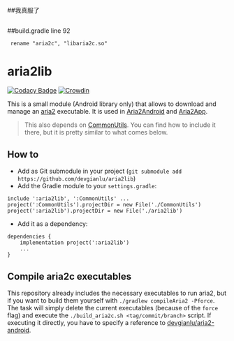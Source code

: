 ##我真服了
##
##build.gradle
line 92
```
 rename "aria2c", "libaria2c.so"
```

# aria2lib
[![Codacy Badge](https://api.codacy.com/project/badge/Grade/1ea29f828e684589896164e105e1a66b)](https://www.codacy.com/manual/devgianlu/aria2lib?utm_source=github.com&amp;utm_medium=referral&amp;utm_content=devgianlu/aria2lib&amp;utm_campaign=Badge_Grade)
[![Crowdin](https://badges.crowdin.net/aria2lib/localized.svg)](https://crowdin.com/project/aria2lib)

This is a small module (Android library only) that allows to download and manage an [aria2](https://github.com/aria2/aria2) executable. It is used in [Aria2Android](https://github.com/devgianlu/Aria2Android) and [Aria2App](https://github.com/devgianlu/Aria2App).

> This also depends on [CommonUtils](https://github.com/devgianlu/CommonUtils). You can find how to include it there, but it is pretty similar to what comes below.

## How to
- Add as Git submodule in your project (`git submodule add https://github.com/devgianlu/aria2lib`)
- Add the Gradle module to your `settings.gradle`:
```
include ':aria2lib', ':CommonUtils' ...
project(':CommonUtils').projectDir = new File('./CommonUtils')
project(':aria2lib').projectDir = new File('./aria2lib')
```
- Add it as a dependency:
```
dependencies {
    implementation project(':aria2lib')
    ...
}
```

## Compile aria2c executables
This repository already includes the necessary executables to run aria2, but if you want to build them yourself with `./gradlew compileAria2 -Pforce`.
The task will simply delete the current executables (because of the `force` flag) and execute the `./build_aria2c.sh <tag/commit/branch>` script. 
If executing it directly, you have to specify a reference to [devgianlu/aria2-android](https://github.com/devgianlu/aria2-android). 

